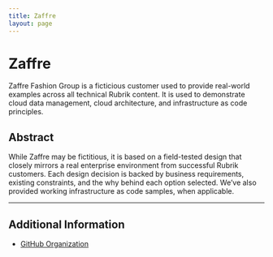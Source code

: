 ```yaml
---
title: Zaffre
layout: page
---
```


# Zaffre

Zaffre Fashion Group is a ficticious customer used to provide real-world examples across all technical Rubrik content. It is used to demonstrate cloud data management, cloud architecture, and infrastructure as code principles.

## Abstract

While Zaffre may be fictitious, it is based on a field-tested design that closely mirrors a real enterprise environment from successful Rubrik customers. Each design decision is backed by business requirements, existing constraints, and the why behind each option selected. We’ve also provided working infrastructure as code samples, when applicable.

---

## Additional Information

* [GitHub Organization](https://github.com/zaffrefashiongroup)